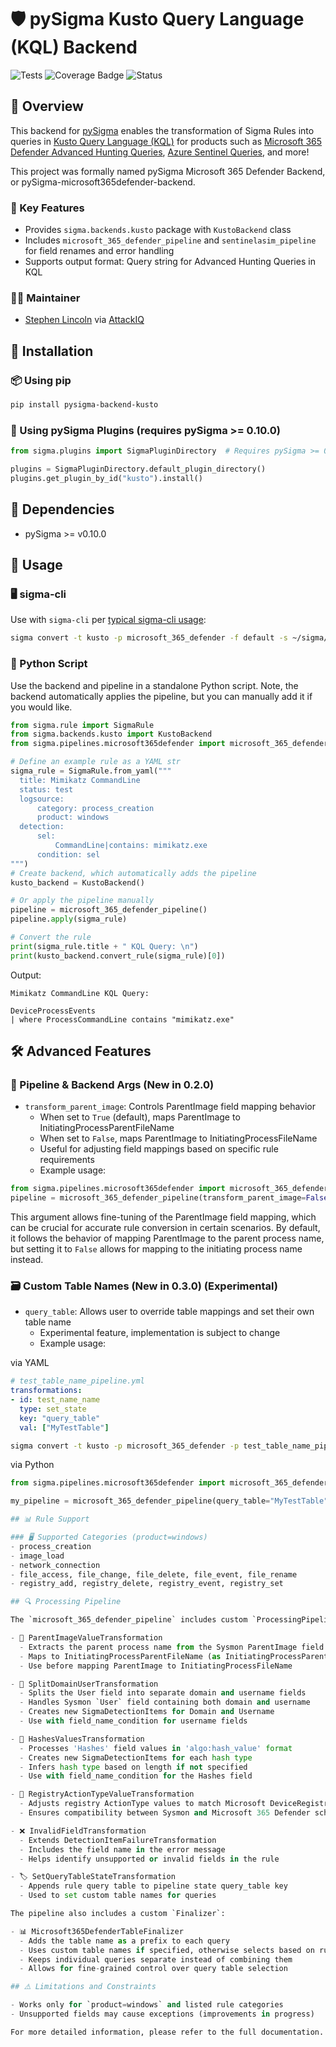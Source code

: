 # 🛡️ pySigma Kusto Query Language (KQL) Backend

![Tests](https://github.com/AttackIQ/pySigma-backend-microsoft365defender/actions/workflows/test.yml/badge.svg)
![Coverage Badge](https://img.shields.io/endpoint?url=https://gist.githubusercontent.com/slincoln-aiq/9c0879725c7f94387801390bbb0ac8d6/raw/slincoln-aiq-pySigma-backend-microsoft365defender.json)
![Status](https://img.shields.io/badge/Status-pre--release-orange)

## 📖 Overview

This backend for [pySigma](https://github.com/SigmaHQ/pySigma) enables the transformation of Sigma Rules into queries in [Kusto Query Language (KQL)](https://learn.microsoft.com/en-us/kusto/query/?view=microsoft-fabric) for products such as [Microsoft 365 Defender Advanced Hunting Queries](https://learn.microsoft.com/en-us/microsoft-365/security/defender/advanced-hunting-query-language?view=o365-worldwide), [Azure Sentinel Queries](https://learn.microsoft.com/en-us/azure/sentinel/kusto-overview), and more!

This project was formally named pySigma Microsoft 365 Defender Backend, or pySigma-microsoft365defender-backend.

### 🔑 Key Features
- Provides `sigma.backends.kusto` package with `KustoBackend` class
- Includes `microsoft_365_defender_pipeline` and `sentinelasim_pipeline` for field renames and error handling
- Supports output format: Query string for Advanced Hunting Queries in KQL

### 🧑‍💻 Maintainer
- [Stephen Lincoln](https://github.com/slincoln-aiq) via [AttackIQ](https://github.com/AttackIQ)

## 🚀 Installation

### 📦 Using pip

```bash
pip install pysigma-backend-kusto
```


### 🔌 Using pySigma Plugins (requires pySigma >= 0.10.0)

```python
from sigma.plugins import SigmaPluginDirectory  # Requires pySigma >= 0.10.0

plugins = SigmaPluginDirectory.default_plugin_directory()
plugins.get_plugin_by_id("kusto").install()
```


## 🔧 Dependencies
- pySigma >= v0.10.0

## 📘 Usage

### 🖥️ sigma-cli

Use with `sigma-cli` per [typical sigma-cli usage](https://github.com/SigmaHQ/sigma-cli#usage):

```bash
sigma convert -t kusto -p microsoft_365_defender -f default -s ~/sigma/rules
```

### 🐍 Python Script

Use the backend and pipeline in a standalone Python script. Note, the backend automatically applies the pipeline, but
you can manually add it if you would like.

```python
from sigma.rule import SigmaRule
from sigma.backends.kusto import KustoBackend
from sigma.pipelines.microsoft365defender import microsoft_365_defender_pipeline

# Define an example rule as a YAML str
sigma_rule = SigmaRule.from_yaml("""
  title: Mimikatz CommandLine
  status: test
  logsource:
      category: process_creation
      product: windows
  detection:
      sel:
          CommandLine|contains: mimikatz.exe
      condition: sel
""")
# Create backend, which automatically adds the pipeline
kusto_backend = KustoBackend()

# Or apply the pipeline manually
pipeline = microsoft_365_defender_pipeline()
pipeline.apply(sigma_rule)

# Convert the rule
print(sigma_rule.title + " KQL Query: \n")
print(kusto_backend.convert_rule(sigma_rule)[0])
```

Output:

```
Mimikatz CommandLine KQL Query: 

DeviceProcessEvents
| where ProcessCommandLine contains "mimikatz.exe"
````

## 🛠️ Advanced Features

### 🔄 Pipeline & Backend Args (New in 0.2.0)

- `transform_parent_image`: Controls ParentImage field mapping behavior
  - When set to `True` (default), maps ParentImage to InitiatingProcessParentFileName
  - When set to `False`, maps ParentImage to InitiatingProcessFileName
  - Useful for adjusting field mappings based on specific rule requirements
  - Example usage:

```python
from sigma.pipelines.microsoft365defender import microsoft_365_defender_pipeline
pipeline = microsoft_365_defender_pipeline(transform_parent_image=False)
```

This argument allows fine-tuning of the ParentImage field mapping, which can be crucial for accurate rule conversion in certain scenarios. By default, it follows the behavior of mapping ParentImage to the parent process name, but setting it to `False` allows for mapping to the initiating process name instead.

### 🗃️ Custom Table Names (New in 0.3.0) (Experimental)

- `query_table`: Allows user to override table mappings and set their own table name
  - Experimental feature, implementation is subject to change 
  - Example usage:

via YAML
```YAML
# test_table_name_pipeline.yml
transformations:
- id: test_name_name
  type: set_state
  key: "query_table"
  val: ["MyTestTable"]
```
```bash
sigma convert -t kusto -p microsoft_365_defender -p test_table_name_pipeline.yml test_rule.yml
```

via Python

```python
from sigma.pipelines.microsoft365defender import microsoft_365_defender_pipeline

my_pipeline = microsoft_365_defender_pipeline(query_table="MyTestTable")  # Or ["MyTestTable"]

## 📊 Rule Support

### 🖥️ Supported Categories (product=windows)
- process_creation
- image_load
- network_connection
- file_access, file_change, file_delete, file_event, file_rename
- registry_add, registry_delete, registry_event, registry_set

## 🔍 Processing Pipeline

The `microsoft_365_defender_pipeline` includes custom `ProcessingPipeline` `Transformation` classes:

- 🔀 ParentImageValueTransformation
  - Extracts the parent process name from the Sysmon ParentImage field
  - Maps to InitiatingProcessParentFileName (as InitiatingProcessParentFolderPath is not available)
  - Use before mapping ParentImage to InitiatingProcessFileName

- 🔢 SplitDomainUserTransformation
  - Splits the User field into separate domain and username fields
  - Handles Sysmon `User` field containing both domain and username
  - Creates new SigmaDetectionItems for Domain and Username
  - Use with field_name_condition for username fields

- 🔐 HashesValuesTransformation
  - Processes 'Hashes' field values in 'algo:hash_value' format
  - Creates new SigmaDetectionItems for each hash type
  - Infers hash type based on length if not specified
  - Use with field_name_condition for the Hashes field

- 📝 RegistryActionTypeValueTransformation
  - Adjusts registry ActionType values to match Microsoft DeviceRegistryEvents table
  - Ensures compatibility between Sysmon and Microsoft 365 Defender schemas

- ❌ InvalidFieldTransformation
  - Extends DetectionItemFailureTransformation
  - Includes the field name in the error message
  - Helps identify unsupported or invalid fields in the rule

- 🏷️ SetQueryTableStateTransformation
  - Appends rule query table to pipeline state query_table key
  - Used to set custom table names for queries

The pipeline also includes a custom `Finalizer`:

- 📊 Microsoft365DefenderTableFinalizer
  - Adds the table name as a prefix to each query
  - Uses custom table names if specified, otherwise selects based on rule category
  - Keeps individual queries separate instead of combining them
  - Allows for fine-grained control over query table selection

## ⚠️ Limitations and Constraints

- Works only for `product=windows` and listed rule categories
- Unsupported fields may cause exceptions (improvements in progress)

For more detailed information, please refer to the full documentation.

